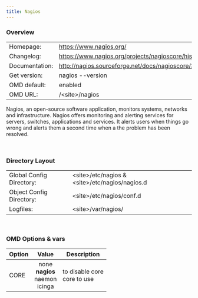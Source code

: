 ```yaml
---
title: Nagios
---
```

<style>
  thead th:empty {
    border: thin solid red !important;
    display: none;
  }
</style>
### Overview

|||
|---|---|
|Homepage:|https://www.nagios.org/|
|Changelog:|https://www.nagios.org/projects/nagioscore/history|
|Documentation:|http://nagios.sourceforge.net/docs/nagioscore/3/en/toc.html|
|Get version:|nagios --version|
|OMD default:|enabled|
|OMD URL:|/&lt;site&gt;/nagios|

Nagios, an open-source software application, monitors systems, networks and infrastructure. Nagios offers monitoring and alerting services for servers, switches, applications and services. It alerts users when things go wrong and alerts them a second time when a the problem has been resolved.

&#x205F;
### Directory Layout

|||
|---|---|
|Global Config Directory:|&lt;site&gt;/etc/nagios &amp; &lt;site&gt;/etc/nagios/nagios.d|
|Object Config Directory:|&lt;site&gt;/etc/nagios/conf.d|
|Logfiles:|&lt;site&gt;/var/nagios/|

&#x205F;
### OMD Options & vars
| Option | Value | Description |
| ------ |:-----:| ----------- |
| CORE |  none <br> **nagios** <br> naemon <br> icinga  | to disable core <br>  core to use |